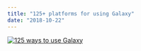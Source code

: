 ```yaml
---
title: "125+ platforms for using Galaxy"
date: "2018-10-22"
---
```


[![125 ways to use Galaxy](/splash/platforms/platforms-splash.png)](/use/)
